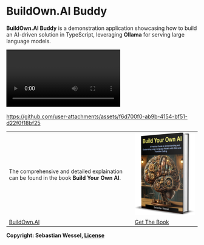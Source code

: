 # BuildOwn.AI Buddy

**BuildOwn.AI Buddy** is a demonstration application showcasing how to build an AI-driven solution in TypeScript, leveraging **Ollama** for serving large language models.

![Screenshot Video](./preview.mp4)

https://github.com/user-attachments/assets/f6d700f0-ab9b-4154-bf51-d22f0f18bf25



|   |   |
|---|---|
| The comprehensive and detailed explaination can be found in the book **Build Your Own AI**. | [![BuildOwn.AI](book.png)](https://buildown.ai) |
| [BuildOwn.AI](https://buildown.ai) | [Get The Book](https://buildown.ai/book/buy) |

**Copyright: Sebastian Wessel, [License](./LICENSE.md)**

